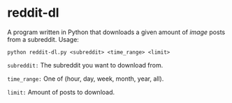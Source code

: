 # reddit-dl
A program written in Python that downloads a given amount of *image* posts from a subreddit.
Usage:
```
python reddit-dl.py <subreddit> <time_range> <limit>
```
`subreddit:`   The subreddit you want to download from.

`time_range:`  One of (hour, day, week, month, year, all).

`limit:`       Amount of posts to download.
